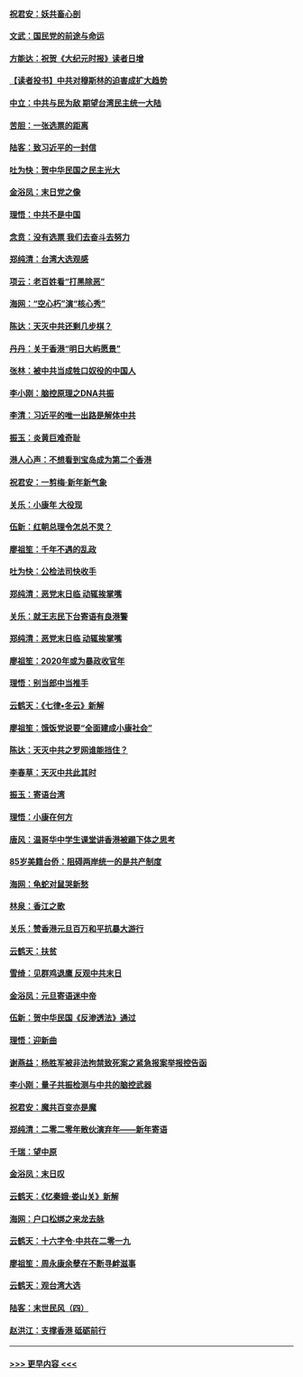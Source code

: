 #### [祝君安：妖共畜心剖](../pages/nsc993/n11794273.md?t=01151544) 
#### [文武：国民党的前途与命运](../pages/nsc993/n11794198.md?t=01151544) 
#### [方能达：祝贺《大纪元时报》读者日增](../pages/nsc993/n11793807.md?t=01151544) 
#### [【读者投书】中共对穆斯林的迫害成扩大趋势](../pages/nsc993/n11791371.md?t=01151544) 
#### [中立：中共与民为敌 期望台湾民主统一大陆](../pages/nsc993/n11790392.md?t=01151544) 
#### [苦胆：一张选票的距离](../pages/nsc993/n11788914.md?t=01151544) 
#### [陆客：致习近平的一封信](../pages/nsc993/n11788867.md?t=01151544) 
#### [吐为快：贺中华民国之民主光大](../pages/nsc993/n11788618.md?t=01151544) 
#### [金浴凤：末日党之像](../pages/nsc993/n11787475.md?t=01151544) 
#### [理悟：中共不是中国](../pages/nsc993/n11787463.md?t=01151544) 
#### [念贲：没有选票  我们去奋斗去努力](../pages/nsc993/n11787398.md?t=01151544) 
#### [郑纯清：台湾大选观感](../pages/nsc993/n11786210.md?t=01151544) 
#### [项云：老百姓看“打黑除恶”](../pages/nsc993/n11785398.md?t=01151544) 
#### [海网：“空心朽”演“核心秀”](../pages/nsc993/n11783874.md?t=01151544) 
#### [陈达：天灭中共还剩几步棋？](../pages/nsc993/n11783719.md?t=01151544) 
#### [丹丹：关于香港“明日大屿愿景”](../pages/nsc993/n11783273.md?t=01151544) 
#### [张林：被中共当成牲口奴役的中国人](../pages/nsc993/n11782397.md?t=01151544) 
#### [李小刚：脑控原理之DNA共振](../pages/nsc993/n11780962.md?t=01151544) 
#### [李清：习近平的唯一出路是解体中共](../pages/nsc993/n11780866.md?t=01151544) 
#### [振玉：炎黄巨难奇耻](../pages/nsc993/n11779632.md?t=01151544) 
#### [港人心声：不想看到宝岛成为第二个香港](../pages/nsc993/n11778817.md?t=01151544) 
#### [祝君安：一剪梅‧新年新气象](../pages/nsc993/n11776340.md?t=01151544) 
#### [关乐：小康年 大役现](../pages/nsc993/n11774213.md?t=01151544) 
#### [伍新：红朝总理令怎总不灵？](../pages/nsc993/n11770813.md?t=01151544) 
#### [廖祖笙：千年不遇的乱政](../pages/nsc993/n11770373.md?t=01151544) 
#### [吐为快：公检法司快收手](../pages/nsc993/n11770359.md?t=01151544) 
#### [郑纯清：恶党末日临 动辄挨掌嘴](../pages/nsc993/n11769912.md?t=01151544) 
#### [关乐：就王志民下台寄语有良港警](../pages/nsc993/n11769903.md?t=01151544) 
#### [郑纯清：恶党末日临 动辄挨掌嘴](../pages/nsc993/n11769356.md?t=01151544) 
#### [廖祖笙：2020年或为暴政收官年](../pages/nsc993/n11768216.md?t=01151544) 
#### [理悟：别当郎中当推手](../pages/nsc993/n11768243.md?t=01151544) 
#### [云鹤天：《七律▪冬云》新解](../pages/nsc993/n11768204.md?t=01151544) 
#### [廖祖笙：饿饭党说要“全面建成小康社会”](../pages/nsc993/n11767482.md?t=01151544) 
#### [陈达：天灭中共之罗网谁能挡住？](../pages/nsc993/n11767465.md?t=01151544) 
#### [李春草：天灭中共此其时](../pages/nsc993/n11767452.md?t=01151544) 
#### [振玉：寄语台湾](../pages/nsc993/n11767432.md?t=01151544) 
#### [理悟：小康在何方](../pages/nsc993/n11767394.md?t=01151544) 
#### [唐风：温哥华中学生课堂讲香港被踢下体之思考](../pages/nsc993/n11766848.md?t=01151544) 
#### [85岁美籍台侨：阻碍两岸统一的是共产制度](../pages/nsc993/n11765043.md?t=01151544) 
#### [海网：龟蛇对鼠哭新愁](../pages/nsc993/n11764895.md?t=01151544) 
#### [林泉：香江之歌](../pages/nsc993/n11764415.md?t=01151544) 
#### [关乐：赞香港元旦百万和平抗暴大游行](../pages/nsc993/n11764382.md?t=01151544) 
#### [云鹤天：扶贫](../pages/nsc993/n11764245.md?t=01151544) 
#### [雪绮：见群鸡退鹰  反观中共末日](../pages/nsc993/n11762112.md?t=01151544) 
#### [金浴凤：元旦寄语迷中帝](../pages/nsc993/n11761788.md?t=01151544) 
#### [伍新：贺中华民国《反渗透法》通过](../pages/nsc993/n11761994.md?t=01151544) 
#### [理悟：迎新曲](../pages/nsc993/n11761152.md?t=01151544) 
#### [谢燕益：杨胜军被非法拘禁致死案之紧急报案举报控告函](../pages/nsc993/n11756134.md?t=01151544) 
#### [李小刚：量子共振检测与中共的脑控武器](../pages/nsc993/n11754518.md?t=01151544) 
#### [祝君安：魔共百变亦是魔](../pages/nsc993/n11754469.md?t=01151544) 
#### [郑纯清：二零二零年散伙演弃年——新年寄语](../pages/nsc993/n11754195.md?t=01151544) 
#### [千瑞：望中原](../pages/nsc993/n11754159.md?t=01151544) 
#### [金浴凤：末日叹](../pages/nsc993/n11752359.md?t=01151544) 
#### [云鹤天：《忆秦娥‧娄山关》新解](../pages/nsc993/n11752348.md?t=01151544) 
#### [海网：户口松绑之来龙去脉](../pages/nsc993/n11752328.md?t=01151544) 
#### [云鹤天：十六字令‧中共在二零一九](../pages/nsc993/n11752305.md?t=01151544) 
#### [廖祖笙：周永康余孽在不断寻衅滋事](../pages/nsc993/n11751013.md?t=01151544) 
#### [云鹤天：观台湾大选](../pages/nsc993/n11751007.md?t=01151544) 
#### [陆客：末世民风（四）](../pages/nsc993/n11749203.md?t=01151544) 
#### [赵洪江：支撑香港 砥砺前行](../pages/nsc993/n11748482.md?t=01151544) 

----
#### [ >>> 更早内容 <<< ](../indexes/nsc993-earlier.md)
